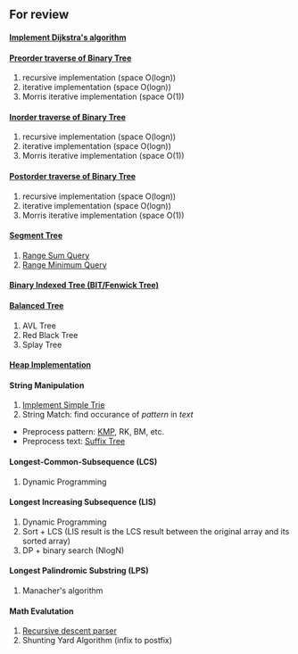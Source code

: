 For review
---

#### [Implement Dijkstra's algorithm](Graph/dijkstra.cpp)

#### [Preorder traverse of Binary Tree](BinaryTree/preOrder.cpp)
1. recursive implementation (space O(logn))
2. iterative implementation (space O(logn))
3. Morris iterative implementation (space O(1))

#### [Inorder traverse of Binary Tree](BinaryTree/inOrder.cpp)
1. recursive implementation (space O(logn))
2. iterative implementation (space O(logn))
3. Morris iterative implementation (space O(1))

#### [Postorder traverse of Binary Tree](BinaryTree/postOrder.cpp)
1. recursive implementation (space O(logn))
2. iterative implementation (space O(logn))
3. Morris iterative implementation (space O(1))

#### [Segment Tree](SegmentTree/)
1. [Range Sum Query](SegmentTree/RSQ.cpp)
2. [Range Minimum Query](SegmentTree/RMQ.cpp)

#### [Binary Indexed Tree (BIT/Fenwick Tree)](BIT/)

#### [Balanced Tree](Tree/)
1. AVL Tree
2. Red Black Tree
3. Splay Tree

#### [Heap Implementation](Heap/heap.cpp)

#### String Manipulation
1. [Implement Simple Trie](Trie/Trie.h)
2. String Match: find occurance of *pattern* in *text*
  * Preprocess pattern: [KMP](KMP/kmp.cpp), RK, BM, etc.
  * Preprocess text: [Suffix Tree](SuffixTree/)

#### Longest-Common-Subsequence (LCS)

1. Dynamic Programming

#### Longest Increasing Subsequence (LIS)

1. Dynamic Programming
2. Sort + LCS (LIS result is the LCS result between the original array and its sorted array)
3. DP + binary search (NlogN)

#### Longest Palindromic Substring (LPS)
1. Manacher's algorithm

#### Math Evalutation
1. [Recursive descent parser](Expression-Evaluation/)
2. Shunting Yard Algorithm (infix to postfix)

